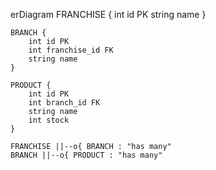 erDiagram
    FRANCHISE {
        int id PK
        string name
    }

    BRANCH {
        int id PK
        int franchise_id FK
        string name
    }

    PRODUCT {
        int id PK
        int branch_id FK
        string name
        int stock
    }

    FRANCHISE ||--o{ BRANCH : "has many"
    BRANCH ||--o{ PRODUCT : "has many"